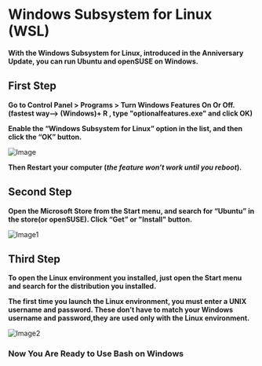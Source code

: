 # Windows Subsystem for Linux (WSL)

**With the Windows Subsystem for Linux, introduced in the Anniversary Update, you can run Ubuntu and openSUSE on Windows.**


## First Step
   
   **Go to Control Panel > Programs > Turn Windows Features On Or Off. (fastest way--> (Windows)+ R , type "optionalfeatures.exe" and click OK)**
   
   **Enable the “Windows Subsystem for Linux” option in the list, and then click the “OK” button.**
   
   ![Image](https://i.gyazo.com/68de9b8f24477e91c9127ee25ee2755c.png)
   
   **Then Restart your computer (*the feature won’t work until you reboot*).**
   
   
## Second Step 

    
   **Open the Microsoft Store from the Start menu, and search for “Ubuntu” in the store(or openSUSE). 
      Click “Get” or "Install" button.** 
      
   ![Image1](https://i.gyazo.com/ec0945fd22bf85fa5c59a3673ee5ca02.png)
   
   
## Third Step

   **To open the Linux environment you installed, just open the Start menu and search for the distribution you installed.**
     
   **The first time you launch the Linux environment, you must enter a UNIX username and password. 
   These don’t have to match your Windows username and password,they are used only with the Linux environment.**
   
   ![Image2](https://i.gyazo.com/ef5acd1e9d9c40b439328799867e6af1.png)
   
   ### Now You Are Ready to Use Bash on Windows ###

